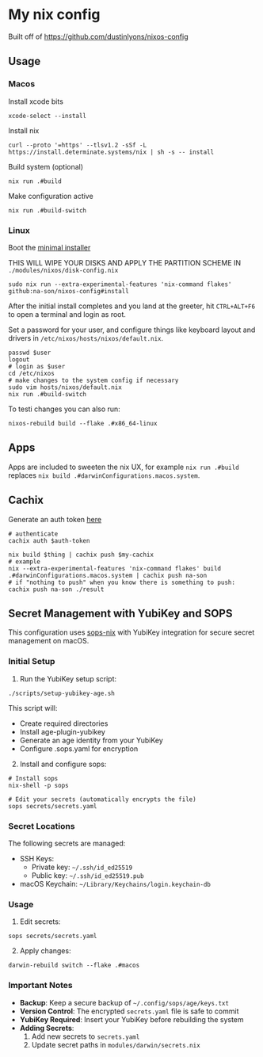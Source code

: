 # My nix config

Built off of https://github.com/dustinlyons/nixos-config

## Usage

### Macos

Install xcode bits

```shell
xcode-select --install
```

Install nix

```shell
curl --proto '=https' --tlsv1.2 -sSf -L https://install.determinate.systems/nix | sh -s -- install
```

Build system (optional)

```shell
nix run .#build
```

Make configuration active

```shell
nix run .#build-switch
```

### Linux

Boot the [minimal installer](https://nixos.org/download)

THIS WILL WIPE YOUR DISKS AND APPLY THE PARTITION SCHEME IN
`./modules/nixos/disk-config.nix`

```shell
sudo nix run --extra-experimental-features 'nix-command flakes' github:na-son/nixos-config#install
```

After the initial install completes and you land at the greeter, hit `CTRL+ALT+F6` to open a terminal and login as root.

Set a password for your user, and configure things like keyboard layout and drivers in `/etc/nixos/hosts/nixos/default.nix`.

```shell
passwd $user
logout
# login as $user
cd /etc/nixos
# make changes to the system config if necessary
sudo vim hosts/nixos/default.nix
nix run .#build-switch
```

To testi changes you can also run:

```shell
nixos-rebuild build --flake .#x86_64-linux
```

## Apps

Apps are included to sweeten the nix UX, for example `nix run .#build` replaces `nix build .#darwinConfigurations.macos.system`.

## Cachix

Generate an auth token [here](https://app.cachix.org/personal-auth-tokens)

```shell
# authenticate
cachix auth $auth-token

nix build $thing | cachix push $my-cachix
# example
nix --extra-experimental-features 'nix-command flakes' build .#darwinConfigurations.macos.system | cachix push na-son
# if "nothing to push" when you know there is something to push:
cachix push na-son ./result
```

## Secret Management with YubiKey and SOPS

This configuration uses [sops-nix](https://github.com/Mic92/sops-nix) with YubiKey integration for secure secret management on macOS.

### Initial Setup

1. Run the YubiKey setup script:
```shell
./scripts/setup-yubikey-age.sh
```

This script will:
- Create required directories
- Install age-plugin-yubikey
- Generate an age identity from your YubiKey
- Configure .sops.yaml for encryption

2. Install and configure sops:
```shell
# Install sops
nix-shell -p sops

# Edit your secrets (automatically encrypts the file)
sops secrets/secrets.yaml
```

### Secret Locations

The following secrets are managed:
- SSH Keys:
  - Private key: `~/.ssh/id_ed25519`
  - Public key: `~/.ssh/id_ed25519.pub`
- macOS Keychain: `~/Library/Keychains/login.keychain-db`

### Usage

1. Edit secrets:
```shell
sops secrets/secrets.yaml
```

2. Apply changes:
```shell
darwin-rebuild switch --flake .#macos
```

### Important Notes

- **Backup**: Keep a secure backup of `~/.config/sops/age/keys.txt`
- **Version Control**: The encrypted `secrets.yaml` file is safe to commit
- **YubiKey Required**: Insert your YubiKey before rebuilding the system
- **Adding Secrets**: 
  1. Add new secrets to `secrets.yaml`
  2. Update secret paths in `modules/darwin/secrets.nix`
